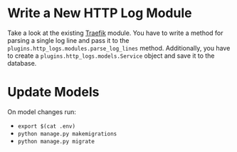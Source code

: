# Write a New HTTP Log Module

Take a look at the existing [Traefik](../plugins/http_logs/modules/traefik.py) module.
You have to write a method for parsing a single log line and pass it to the
``plugins.http_logs.modules.parse_log_lines`` method. Additionally, you have to
create a ``plugins.http_logs.models.Service`` object and save it to the database.

# Update Models

On model changes run:
- ``export $(cat .env)``
- ``python manage.py makemigrations``
- ``python manage.py migrate``
